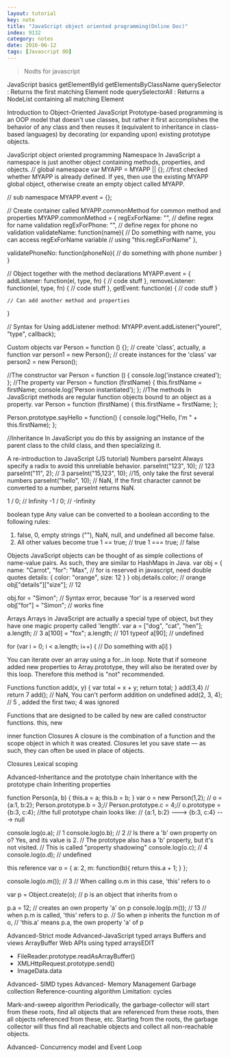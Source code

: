 ```yaml
---
layout: tutorial
key: note
title: "JavaScript object oriented programming(Online Doc)"
index: 9132
category: notes
date: 2016-06-12
tags: [Javascript OO]
---
```


> Nodts for javascript


JavaScript basics
getElementById
getElementsByClassName
querySelector : Returns the first matching Element node
querySelectorAll : Returns a NodeList containing all matching Element

Introduction to Object-Oriented JavaScript
Prototype-based programming is an OOP model that doesn't use classes, but rather it first accomplishes the behavior of any class and then reuses it (equivalent to inheritance in class-based languages) by decorating (or expanding upon) existing prototype objects.

JavaScript object oriented programming
Namespace
In JavaScript a namespace is just another object containing methods, properties, and objects.
// global namespace
var MYAPP = MYAPP || {}; //first checked whether MYAPP is already defined. If yes, then use the existing MYAPP global object, otherwise create an empty object called MYAPP.

// sub namespace
MYAPP.event = {};

// Create container called MYAPP.commonMethod for common method and properties
MYAPP.commonMethod = {
  regExForName: "", // define regex for name validation
  regExForPhone: "", // define regex for phone no validation
  validateName: function(name){
    // Do something with name, you can access regExForName variable
    // using "this.regExForName"
  },

  validatePhoneNo: function(phoneNo){
    // do something with phone number
  }
}

// Object together with the method declarations
MYAPP.event = {
    addListener: function(el, type, fn) {
    // code stuff
    },
    removeListener: function(el, type, fn) {
    // code stuff
    },
    getEvent: function(e) {
    // code stuff
    }

    // Can add another method and properties
}

// Syntax for Using addListener method:
MYAPP.event.addListener("yourel", "type", callback);

Custom objects
var Person = function () {}; // create 'class', actually, a function
var person1 = new Person(); // create instances for the 'class'
var person2 = new Person();

//The constructor
var Person = function () {
  console.log('instance created');
};
//The property
var Person = function (firstName) {
  this.firstName = firstName;
  console.log('Person instantiated');
};
//The methods
In JavaScript methods are regular function objects bound to an object as a property.
var Person = function (firstName) {
  this.firstName = firstName;
};

Person.prototype.sayHello = function() {
  console.log("Hello, I'm " + this.firstName);
};

//Inheritance
In JavaScript you do this by assigning an instance of the parent class to the child class, and then specializing it.

A re-introduction to JavaScript (JS tutorial)
Numbers
parseInt
Always specify a radix to avoid this unreliable behavior.
parseInt("123", 10); // 123
parseInt("11", 2); // 3
parseInt("15,123", 10); //15, only take the first several numbers
parseInt("hello", 10); // NaN, If the first character cannot be converted to a number, parseInt returns NaN.

1 / 0; //  Infinity
-1 / 0; // -Infinity

boolean type
Any value can be converted to a boolean according to the following rules:
1. false, 0, empty strings (""), NaN, null, and undefined all become false.
2. All other values become true
1 == true; // true
1 === true;    // false

Objects
JavaScript objects can be thought of as simple collections of name-value pairs. As such, they are similar to HashMaps in Java.
var obj = {
  name: "Carrot",
  "for": "Max", // for is reserved in javascript, need double quotes
  details: {
    color: "orange",
    size: 12
  }
}
obj.details.color; // orange
obj["details"]["size"]; // 12

obj.for = "Simon"; // Syntax error, because 'for' is a reserved word
obj["for"] = "Simon"; // works fine

Arrays
Arrays in JavaScript are actually a special type of object, but they have one magic property called 'length'.
var a = ["dog", "cat", "hen"];
a.length; // 3
a[100] = "fox";
a.length; // 101
typeof a[90]; // undefined

for (var i = 0; i < a.length; i++) {
  // Do something with a[i]
}

You can iterate over an array using a for...in loop. Note that if someone added new properties to Array.prototype, they will also be iterated over by this loop.  Therefore this method is "not" recommended.

Functions
function add(x, y) {
  var total = x + y;
  return total;
}
add(3,4) // return 7
add(); // NaN, You can't perform addition on undefined
add(2, 3, 4); // 5 , added the first two; 4 was ignored

Functions that are designed to be called by new are called constructor functions.
this, new

inner function
Closures
A closure is the combination of a function and the scope object in which it was created. Closures let you save state — as such, they can often be used in place of objects.

Closures
Lexical scoping

Advanced-Inheritance and the prototype chain
Inheritance with the prototype chain
Inheriting properties

function Person(a, b) {
  this.a = a;
  this.b = b;
}
var o = new Person(1,2); // o = {a:1, b:2};
Person.prototype.b = 3;//
Person.prototype.c = 4;// o.prototype = {b:3, c:4};
//the full prototype chain looks like:
// {a:1, b:2} ---> {b:3, c:4} ---> null

console.log(o.a); // 1
console.log(o.b); // 2
// Is there a 'b' own property on o? Yes, and its value is 2.
// The prototype also has a 'b' property, but it's not visited.
// This is called "property shadowing"
console.log(o.c); // 4
console.log(o.d); // undefined

this reference
var o = {
  a: 2,
  m: function(b){
    return this.a + 1;
  }
};

console.log(o.m()); // 3
// When calling o.m in this case, 'this' refers to o

var p = Object.create(o);
// p is an object that inherits from o

p.a = 12; // creates an own property 'a' on p
console.log(p.m()); // 13
// when p.m is called, 'this' refers to p.
// So when p inherits the function m of o,
// 'this.a' means p.a, the own property 'a' of p

Advanced-Strict mode
Advanced-JavaScript typed arrays
Buffers and views
ArrayBuffer
Web APIs using typed arraysEDIT

- FileReader.prototype.readAsArrayBuffer()
- XMLHttpRequest.prototype.send()
- ImageData.data

Advanced- SIMD types
Advanced- Memory Management
Garbage collection
Reference-counting algorithm
Limitation: cycles

Mark-and-sweep algorithm
Periodically, the garbage-collector will start from these roots, find all objects that are referenced from these roots, then all objects referenced from these, etc. Starting from the roots, the garbage collector will thus find all reachable objects and collect all non-reachable objects.

Advanced- Concurrency model and Event Loop

